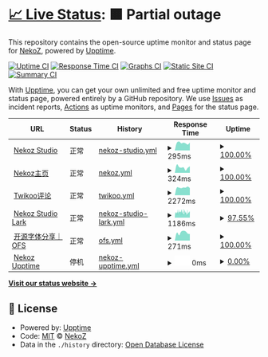 # [📈 Live Status](https://demo.upptime.js.org): <!--live status--> **🟧 Partial outage**

This repository contains the open-source uptime monitor and status page for [NekoZ](https://nekoz.top), powered by [Upptime](https://github.com/upptime/upptime).

[![Uptime CI](https://github.com/wlky-0106/upptime/workflows/Uptime%20CI/badge.svg)](https://github.com/wlky-0106/upptime/actions?query=workflow%3A%22Uptime+CI%22)
[![Response Time CI](https://github.com/wlky-0106/upptime/workflows/Response%20Time%20CI/badge.svg)](https://github.com/wlky-0106/upptime/actions?query=workflow%3A%22Response+Time+CI%22)
[![Graphs CI](https://github.com/wlky-0106/upptime/workflows/Graphs%20CI/badge.svg)](https://github.com/wlky-0106/upptime/actions?query=workflow%3A%22Graphs+CI%22)
[![Static Site CI](https://github.com/wlky-0106/upptime/workflows/Static%20Site%20CI/badge.svg)](https://github.com/wlky-0106/upptime/actions?query=workflow%3A%22Static+Site+CI%22)
[![Summary CI](https://github.com/wlky-0106/upptime/workflows/Summary%20CI/badge.svg)](https://github.com/wlky-0106/upptime/actions?query=workflow%3A%22Summary+CI%22)

With [Upptime](https://upptime.js.org), you can get your own unlimited and free uptime monitor and status page, powered entirely by a GitHub repository. We use [Issues](https://github.com/wlky-0106/upptime/issues) as incident reports, [Actions](https://github.com/wlky-0106/upptime/actions) as uptime monitors, and [Pages](https://demo.upptime.js.org) for the status page.

<!--start: status pages-->
<!-- This summary is generated by Upptime (https://github.com/upptime/upptime) -->
<!-- Do not edit this manually, your changes will be overwritten -->
<!-- prettier-ignore -->
| URL | Status | History | Response Time | Uptime |
| --- | ------ | ------- | ------------- | ------ |
| <img alt="" src="https://icons.duckduckgo.com/ip3/home.nekoz.top.ico" height="13"> [Nekoz Studio](https://home.nekoz.top) | 正常 | [nekoz-studio.yml](https://github.com/wlky-0106/upptime/commits/HEAD/history/nekoz-studio.yml) | <details><summary><img alt="Response time graph" src="./graphs/nekoz-studio/response-time-week.png" height="20"> 295ms</summary><br><a href="https://upptime.nekoz.top/history/nekoz-studio"><img alt="Response time 366" src="https://img.shields.io/endpoint?url=https%3A%2F%2Fraw.githubusercontent.com%2Fwlky-0106%2Fupptime%2FHEAD%2Fapi%2Fnekoz-studio%2Fresponse-time.json"></a><br><a href="https://upptime.nekoz.top/history/nekoz-studio"><img alt="24-hour response time 308" src="https://img.shields.io/endpoint?url=https%3A%2F%2Fraw.githubusercontent.com%2Fwlky-0106%2Fupptime%2FHEAD%2Fapi%2Fnekoz-studio%2Fresponse-time-day.json"></a><br><a href="https://upptime.nekoz.top/history/nekoz-studio"><img alt="7-day response time 295" src="https://img.shields.io/endpoint?url=https%3A%2F%2Fraw.githubusercontent.com%2Fwlky-0106%2Fupptime%2FHEAD%2Fapi%2Fnekoz-studio%2Fresponse-time-week.json"></a><br><a href="https://upptime.nekoz.top/history/nekoz-studio"><img alt="30-day response time 297" src="https://img.shields.io/endpoint?url=https%3A%2F%2Fraw.githubusercontent.com%2Fwlky-0106%2Fupptime%2FHEAD%2Fapi%2Fnekoz-studio%2Fresponse-time-month.json"></a><br><a href="https://upptime.nekoz.top/history/nekoz-studio"><img alt="1-year response time 366" src="https://img.shields.io/endpoint?url=https%3A%2F%2Fraw.githubusercontent.com%2Fwlky-0106%2Fupptime%2FHEAD%2Fapi%2Fnekoz-studio%2Fresponse-time-year.json"></a></details> | <details><summary><a href="https://upptime.nekoz.top/history/nekoz-studio">100.00%</a></summary><a href="https://upptime.nekoz.top/history/nekoz-studio"><img alt="All-time uptime 100.00%" src="https://img.shields.io/endpoint?url=https%3A%2F%2Fraw.githubusercontent.com%2Fwlky-0106%2Fupptime%2FHEAD%2Fapi%2Fnekoz-studio%2Fuptime.json"></a><br><a href="https://upptime.nekoz.top/history/nekoz-studio"><img alt="24-hour uptime 100.00%" src="https://img.shields.io/endpoint?url=https%3A%2F%2Fraw.githubusercontent.com%2Fwlky-0106%2Fupptime%2FHEAD%2Fapi%2Fnekoz-studio%2Fuptime-day.json"></a><br><a href="https://upptime.nekoz.top/history/nekoz-studio"><img alt="7-day uptime 100.00%" src="https://img.shields.io/endpoint?url=https%3A%2F%2Fraw.githubusercontent.com%2Fwlky-0106%2Fupptime%2FHEAD%2Fapi%2Fnekoz-studio%2Fuptime-week.json"></a><br><a href="https://upptime.nekoz.top/history/nekoz-studio"><img alt="30-day uptime 100.00%" src="https://img.shields.io/endpoint?url=https%3A%2F%2Fraw.githubusercontent.com%2Fwlky-0106%2Fupptime%2FHEAD%2Fapi%2Fnekoz-studio%2Fuptime-month.json"></a><br><a href="https://upptime.nekoz.top/history/nekoz-studio"><img alt="1-year uptime 100.00%" src="https://img.shields.io/endpoint?url=https%3A%2F%2Fraw.githubusercontent.com%2Fwlky-0106%2Fupptime%2FHEAD%2Fapi%2Fnekoz-studio%2Fuptime-year.json"></a></details>
| <img alt="" src="https://icons.duckduckgo.com/ip3/nekoz.top.ico" height="13"> [Nekoz主页](https://nekoz.top) | 正常 | [nekoz.yml](https://github.com/wlky-0106/upptime/commits/HEAD/history/nekoz.yml) | <details><summary><img alt="Response time graph" src="./graphs/nekoz/response-time-week.png" height="20"> 324ms</summary><br><a href="https://upptime.nekoz.top/history/nekoz"><img alt="Response time 340" src="https://img.shields.io/endpoint?url=https%3A%2F%2Fraw.githubusercontent.com%2Fwlky-0106%2Fupptime%2FHEAD%2Fapi%2Fnekoz%2Fresponse-time.json"></a><br><a href="https://upptime.nekoz.top/history/nekoz"><img alt="24-hour response time 385" src="https://img.shields.io/endpoint?url=https%3A%2F%2Fraw.githubusercontent.com%2Fwlky-0106%2Fupptime%2FHEAD%2Fapi%2Fnekoz%2Fresponse-time-day.json"></a><br><a href="https://upptime.nekoz.top/history/nekoz"><img alt="7-day response time 324" src="https://img.shields.io/endpoint?url=https%3A%2F%2Fraw.githubusercontent.com%2Fwlky-0106%2Fupptime%2FHEAD%2Fapi%2Fnekoz%2Fresponse-time-week.json"></a><br><a href="https://upptime.nekoz.top/history/nekoz"><img alt="30-day response time 325" src="https://img.shields.io/endpoint?url=https%3A%2F%2Fraw.githubusercontent.com%2Fwlky-0106%2Fupptime%2FHEAD%2Fapi%2Fnekoz%2Fresponse-time-month.json"></a><br><a href="https://upptime.nekoz.top/history/nekoz"><img alt="1-year response time 340" src="https://img.shields.io/endpoint?url=https%3A%2F%2Fraw.githubusercontent.com%2Fwlky-0106%2Fupptime%2FHEAD%2Fapi%2Fnekoz%2Fresponse-time-year.json"></a></details> | <details><summary><a href="https://upptime.nekoz.top/history/nekoz">100.00%</a></summary><a href="https://upptime.nekoz.top/history/nekoz"><img alt="All-time uptime 90.10%" src="https://img.shields.io/endpoint?url=https%3A%2F%2Fraw.githubusercontent.com%2Fwlky-0106%2Fupptime%2FHEAD%2Fapi%2Fnekoz%2Fuptime.json"></a><br><a href="https://upptime.nekoz.top/history/nekoz"><img alt="24-hour uptime 100.00%" src="https://img.shields.io/endpoint?url=https%3A%2F%2Fraw.githubusercontent.com%2Fwlky-0106%2Fupptime%2FHEAD%2Fapi%2Fnekoz%2Fuptime-day.json"></a><br><a href="https://upptime.nekoz.top/history/nekoz"><img alt="7-day uptime 100.00%" src="https://img.shields.io/endpoint?url=https%3A%2F%2Fraw.githubusercontent.com%2Fwlky-0106%2Fupptime%2FHEAD%2Fapi%2Fnekoz%2Fuptime-week.json"></a><br><a href="https://upptime.nekoz.top/history/nekoz"><img alt="30-day uptime 100.00%" src="https://img.shields.io/endpoint?url=https%3A%2F%2Fraw.githubusercontent.com%2Fwlky-0106%2Fupptime%2FHEAD%2Fapi%2Fnekoz%2Fuptime-month.json"></a><br><a href="https://upptime.nekoz.top/history/nekoz"><img alt="1-year uptime 90.10%" src="https://img.shields.io/endpoint?url=https%3A%2F%2Fraw.githubusercontent.com%2Fwlky-0106%2Fupptime%2FHEAD%2Fapi%2Fnekoz%2Fuptime-year.json"></a></details>
| <img alt="" src="https://icons.duckduckgo.com/ip3/twikoo.nekoz.top.ico" height="13"> [Twikoo评论](https://twikoo.nekoz.top/) | 正常 | [twikoo.yml](https://github.com/wlky-0106/upptime/commits/HEAD/history/twikoo.yml) | <details><summary><img alt="Response time graph" src="./graphs/twikoo/response-time-week.png" height="20"> 2272ms</summary><br><a href="https://upptime.nekoz.top/history/twikoo"><img alt="Response time 2254" src="https://img.shields.io/endpoint?url=https%3A%2F%2Fraw.githubusercontent.com%2Fwlky-0106%2Fupptime%2FHEAD%2Fapi%2Ftwikoo%2Fresponse-time.json"></a><br><a href="https://upptime.nekoz.top/history/twikoo"><img alt="24-hour response time 2132" src="https://img.shields.io/endpoint?url=https%3A%2F%2Fraw.githubusercontent.com%2Fwlky-0106%2Fupptime%2FHEAD%2Fapi%2Ftwikoo%2Fresponse-time-day.json"></a><br><a href="https://upptime.nekoz.top/history/twikoo"><img alt="7-day response time 2272" src="https://img.shields.io/endpoint?url=https%3A%2F%2Fraw.githubusercontent.com%2Fwlky-0106%2Fupptime%2FHEAD%2Fapi%2Ftwikoo%2Fresponse-time-week.json"></a><br><a href="https://upptime.nekoz.top/history/twikoo"><img alt="30-day response time 2294" src="https://img.shields.io/endpoint?url=https%3A%2F%2Fraw.githubusercontent.com%2Fwlky-0106%2Fupptime%2FHEAD%2Fapi%2Ftwikoo%2Fresponse-time-month.json"></a><br><a href="https://upptime.nekoz.top/history/twikoo"><img alt="1-year response time 2254" src="https://img.shields.io/endpoint?url=https%3A%2F%2Fraw.githubusercontent.com%2Fwlky-0106%2Fupptime%2FHEAD%2Fapi%2Ftwikoo%2Fresponse-time-year.json"></a></details> | <details><summary><a href="https://upptime.nekoz.top/history/twikoo">100.00%</a></summary><a href="https://upptime.nekoz.top/history/twikoo"><img alt="All-time uptime 99.98%" src="https://img.shields.io/endpoint?url=https%3A%2F%2Fraw.githubusercontent.com%2Fwlky-0106%2Fupptime%2FHEAD%2Fapi%2Ftwikoo%2Fuptime.json"></a><br><a href="https://upptime.nekoz.top/history/twikoo"><img alt="24-hour uptime 100.00%" src="https://img.shields.io/endpoint?url=https%3A%2F%2Fraw.githubusercontent.com%2Fwlky-0106%2Fupptime%2FHEAD%2Fapi%2Ftwikoo%2Fuptime-day.json"></a><br><a href="https://upptime.nekoz.top/history/twikoo"><img alt="7-day uptime 100.00%" src="https://img.shields.io/endpoint?url=https%3A%2F%2Fraw.githubusercontent.com%2Fwlky-0106%2Fupptime%2FHEAD%2Fapi%2Ftwikoo%2Fuptime-week.json"></a><br><a href="https://upptime.nekoz.top/history/twikoo"><img alt="30-day uptime 100.00%" src="https://img.shields.io/endpoint?url=https%3A%2F%2Fraw.githubusercontent.com%2Fwlky-0106%2Fupptime%2FHEAD%2Fapi%2Ftwikoo%2Fuptime-month.json"></a><br><a href="https://upptime.nekoz.top/history/twikoo"><img alt="1-year uptime 99.98%" src="https://img.shields.io/endpoint?url=https%3A%2F%2Fraw.githubusercontent.com%2Fwlky-0106%2Fupptime%2FHEAD%2Fapi%2Ftwikoo%2Fuptime-year.json"></a></details>
| <img alt="" src="https://icons.duckduckgo.com/ip3/nekozstudio.larksuite.com.ico" height="13"> [Nekoz Studio Lark](https://nekozstudio.larksuite.com/) | 正常 | [nekoz-studio-lark.yml](https://github.com/wlky-0106/upptime/commits/HEAD/history/nekoz-studio-lark.yml) | <details><summary><img alt="Response time graph" src="./graphs/nekoz-studio-lark/response-time-week.png" height="20"> 1186ms</summary><br><a href="https://upptime.nekoz.top/history/nekoz-studio-lark"><img alt="Response time 1137" src="https://img.shields.io/endpoint?url=https%3A%2F%2Fraw.githubusercontent.com%2Fwlky-0106%2Fupptime%2FHEAD%2Fapi%2Fnekoz-studio-lark%2Fresponse-time.json"></a><br><a href="https://upptime.nekoz.top/history/nekoz-studio-lark"><img alt="24-hour response time 990" src="https://img.shields.io/endpoint?url=https%3A%2F%2Fraw.githubusercontent.com%2Fwlky-0106%2Fupptime%2FHEAD%2Fapi%2Fnekoz-studio-lark%2Fresponse-time-day.json"></a><br><a href="https://upptime.nekoz.top/history/nekoz-studio-lark"><img alt="7-day response time 1186" src="https://img.shields.io/endpoint?url=https%3A%2F%2Fraw.githubusercontent.com%2Fwlky-0106%2Fupptime%2FHEAD%2Fapi%2Fnekoz-studio-lark%2Fresponse-time-week.json"></a><br><a href="https://upptime.nekoz.top/history/nekoz-studio-lark"><img alt="30-day response time 1186" src="https://img.shields.io/endpoint?url=https%3A%2F%2Fraw.githubusercontent.com%2Fwlky-0106%2Fupptime%2FHEAD%2Fapi%2Fnekoz-studio-lark%2Fresponse-time-month.json"></a><br><a href="https://upptime.nekoz.top/history/nekoz-studio-lark"><img alt="1-year response time 1137" src="https://img.shields.io/endpoint?url=https%3A%2F%2Fraw.githubusercontent.com%2Fwlky-0106%2Fupptime%2FHEAD%2Fapi%2Fnekoz-studio-lark%2Fresponse-time-year.json"></a></details> | <details><summary><a href="https://upptime.nekoz.top/history/nekoz-studio-lark">97.55%</a></summary><a href="https://upptime.nekoz.top/history/nekoz-studio-lark"><img alt="All-time uptime 99.37%" src="https://img.shields.io/endpoint?url=https%3A%2F%2Fraw.githubusercontent.com%2Fwlky-0106%2Fupptime%2FHEAD%2Fapi%2Fnekoz-studio-lark%2Fuptime.json"></a><br><a href="https://upptime.nekoz.top/history/nekoz-studio-lark"><img alt="24-hour uptime 99.09%" src="https://img.shields.io/endpoint?url=https%3A%2F%2Fraw.githubusercontent.com%2Fwlky-0106%2Fupptime%2FHEAD%2Fapi%2Fnekoz-studio-lark%2Fuptime-day.json"></a><br><a href="https://upptime.nekoz.top/history/nekoz-studio-lark"><img alt="7-day uptime 97.55%" src="https://img.shields.io/endpoint?url=https%3A%2F%2Fraw.githubusercontent.com%2Fwlky-0106%2Fupptime%2FHEAD%2Fapi%2Fnekoz-studio-lark%2Fuptime-week.json"></a><br><a href="https://upptime.nekoz.top/history/nekoz-studio-lark"><img alt="30-day uptime 97.90%" src="https://img.shields.io/endpoint?url=https%3A%2F%2Fraw.githubusercontent.com%2Fwlky-0106%2Fupptime%2FHEAD%2Fapi%2Fnekoz-studio-lark%2Fuptime-month.json"></a><br><a href="https://upptime.nekoz.top/history/nekoz-studio-lark"><img alt="1-year uptime 99.37%" src="https://img.shields.io/endpoint?url=https%3A%2F%2Fraw.githubusercontent.com%2Fwlky-0106%2Fupptime%2FHEAD%2Fapi%2Fnekoz-studio-lark%2Fuptime-year.json"></a></details>
| <img alt="" src="https://icons.duckduckgo.com/ip3/learner.eu.org.ico" height="13"> [开源字体分享｜OFS](https://learner.eu.org) | 正常 | [ofs.yml](https://github.com/wlky-0106/upptime/commits/HEAD/history/ofs.yml) | <details><summary><img alt="Response time graph" src="./graphs/ofs/response-time-week.png" height="20"> 271ms</summary><br><a href="https://upptime.nekoz.top/history/ofs"><img alt="Response time 269" src="https://img.shields.io/endpoint?url=https%3A%2F%2Fraw.githubusercontent.com%2Fwlky-0106%2Fupptime%2FHEAD%2Fapi%2Fofs%2Fresponse-time.json"></a><br><a href="https://upptime.nekoz.top/history/ofs"><img alt="24-hour response time 222" src="https://img.shields.io/endpoint?url=https%3A%2F%2Fraw.githubusercontent.com%2Fwlky-0106%2Fupptime%2FHEAD%2Fapi%2Fofs%2Fresponse-time-day.json"></a><br><a href="https://upptime.nekoz.top/history/ofs"><img alt="7-day response time 271" src="https://img.shields.io/endpoint?url=https%3A%2F%2Fraw.githubusercontent.com%2Fwlky-0106%2Fupptime%2FHEAD%2Fapi%2Fofs%2Fresponse-time-week.json"></a><br><a href="https://upptime.nekoz.top/history/ofs"><img alt="30-day response time 299" src="https://img.shields.io/endpoint?url=https%3A%2F%2Fraw.githubusercontent.com%2Fwlky-0106%2Fupptime%2FHEAD%2Fapi%2Fofs%2Fresponse-time-month.json"></a><br><a href="https://upptime.nekoz.top/history/ofs"><img alt="1-year response time 269" src="https://img.shields.io/endpoint?url=https%3A%2F%2Fraw.githubusercontent.com%2Fwlky-0106%2Fupptime%2FHEAD%2Fapi%2Fofs%2Fresponse-time-year.json"></a></details> | <details><summary><a href="https://upptime.nekoz.top/history/ofs">100.00%</a></summary><a href="https://upptime.nekoz.top/history/ofs"><img alt="All-time uptime 99.95%" src="https://img.shields.io/endpoint?url=https%3A%2F%2Fraw.githubusercontent.com%2Fwlky-0106%2Fupptime%2FHEAD%2Fapi%2Fofs%2Fuptime.json"></a><br><a href="https://upptime.nekoz.top/history/ofs"><img alt="24-hour uptime 100.00%" src="https://img.shields.io/endpoint?url=https%3A%2F%2Fraw.githubusercontent.com%2Fwlky-0106%2Fupptime%2FHEAD%2Fapi%2Fofs%2Fuptime-day.json"></a><br><a href="https://upptime.nekoz.top/history/ofs"><img alt="7-day uptime 100.00%" src="https://img.shields.io/endpoint?url=https%3A%2F%2Fraw.githubusercontent.com%2Fwlky-0106%2Fupptime%2FHEAD%2Fapi%2Fofs%2Fuptime-week.json"></a><br><a href="https://upptime.nekoz.top/history/ofs"><img alt="30-day uptime 100.00%" src="https://img.shields.io/endpoint?url=https%3A%2F%2Fraw.githubusercontent.com%2Fwlky-0106%2Fupptime%2FHEAD%2Fapi%2Fofs%2Fuptime-month.json"></a><br><a href="https://upptime.nekoz.top/history/ofs"><img alt="1-year uptime 99.95%" src="https://img.shields.io/endpoint?url=https%3A%2F%2Fraw.githubusercontent.com%2Fwlky-0106%2Fupptime%2FHEAD%2Fapi%2Fofs%2Fuptime-year.json"></a></details>
| <img alt="" src="https://icons.duckduckgo.com/ip3/upptime.nekoz.top.ico" height="13"> [Nekoz Upptime](https://upptime.nekoz.top) | 停机 | [nekoz-upptime.yml](https://github.com/wlky-0106/upptime/commits/HEAD/history/nekoz-upptime.yml) | <details><summary><img alt="Response time graph" src="./graphs/nekoz-upptime/response-time-week.png" height="20"> 0ms</summary><br><a href="https://upptime.nekoz.top/history/nekoz-upptime"><img alt="Response time 301" src="https://img.shields.io/endpoint?url=https%3A%2F%2Fraw.githubusercontent.com%2Fwlky-0106%2Fupptime%2FHEAD%2Fapi%2Fnekoz-upptime%2Fresponse-time.json"></a><br><a href="https://upptime.nekoz.top/history/nekoz-upptime"><img alt="24-hour response time 0" src="https://img.shields.io/endpoint?url=https%3A%2F%2Fraw.githubusercontent.com%2Fwlky-0106%2Fupptime%2FHEAD%2Fapi%2Fnekoz-upptime%2Fresponse-time-day.json"></a><br><a href="https://upptime.nekoz.top/history/nekoz-upptime"><img alt="7-day response time 0" src="https://img.shields.io/endpoint?url=https%3A%2F%2Fraw.githubusercontent.com%2Fwlky-0106%2Fupptime%2FHEAD%2Fapi%2Fnekoz-upptime%2Fresponse-time-week.json"></a><br><a href="https://upptime.nekoz.top/history/nekoz-upptime"><img alt="30-day response time 0" src="https://img.shields.io/endpoint?url=https%3A%2F%2Fraw.githubusercontent.com%2Fwlky-0106%2Fupptime%2FHEAD%2Fapi%2Fnekoz-upptime%2Fresponse-time-month.json"></a><br><a href="https://upptime.nekoz.top/history/nekoz-upptime"><img alt="1-year response time 301" src="https://img.shields.io/endpoint?url=https%3A%2F%2Fraw.githubusercontent.com%2Fwlky-0106%2Fupptime%2FHEAD%2Fapi%2Fnekoz-upptime%2Fresponse-time-year.json"></a></details> | <details><summary><a href="https://upptime.nekoz.top/history/nekoz-upptime">0.00%</a></summary><a href="https://upptime.nekoz.top/history/nekoz-upptime"><img alt="All-time uptime 52.75%" src="https://img.shields.io/endpoint?url=https%3A%2F%2Fraw.githubusercontent.com%2Fwlky-0106%2Fupptime%2FHEAD%2Fapi%2Fnekoz-upptime%2Fuptime.json"></a><br><a href="https://upptime.nekoz.top/history/nekoz-upptime"><img alt="24-hour uptime 0.00%" src="https://img.shields.io/endpoint?url=https%3A%2F%2Fraw.githubusercontent.com%2Fwlky-0106%2Fupptime%2FHEAD%2Fapi%2Fnekoz-upptime%2Fuptime-day.json"></a><br><a href="https://upptime.nekoz.top/history/nekoz-upptime"><img alt="7-day uptime 0.00%" src="https://img.shields.io/endpoint?url=https%3A%2F%2Fraw.githubusercontent.com%2Fwlky-0106%2Fupptime%2FHEAD%2Fapi%2Fnekoz-upptime%2Fuptime-week.json"></a><br><a href="https://upptime.nekoz.top/history/nekoz-upptime"><img alt="30-day uptime 1.38%" src="https://img.shields.io/endpoint?url=https%3A%2F%2Fraw.githubusercontent.com%2Fwlky-0106%2Fupptime%2FHEAD%2Fapi%2Fnekoz-upptime%2Fuptime-month.json"></a><br><a href="https://upptime.nekoz.top/history/nekoz-upptime"><img alt="1-year uptime 52.75%" src="https://img.shields.io/endpoint?url=https%3A%2F%2Fraw.githubusercontent.com%2Fwlky-0106%2Fupptime%2FHEAD%2Fapi%2Fnekoz-upptime%2Fuptime-year.json"></a></details>

<!--end: status pages-->

[**Visit our status website →**](https://demo.upptime.js.org)

## 📄 License

- Powered by: [Upptime](https://github.com/upptime/upptime)
- Code: [MIT](./LICENSE) © [NekoZ](https://nekoz.top)
- Data in the `./history` directory: [Open Database License](https://opendatacommons.org/licenses/odbl/1-0/)
